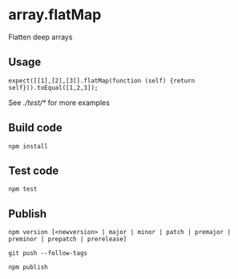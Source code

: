 # array.flatMap
Flatten deep arrays

## Usage

    expect([[1],[2],[3]].flatMap(function (self) {return self})).toEqual([1,2,3]);

See  _./test/*_ for more examples


## Build code
    npm install

## Test code
    npm test

## Publish

    npm version [<newversion> | major | minor | patch | premajor | preminor | prepatch | prerelease]

    git push --follow-tags

    npm publish
